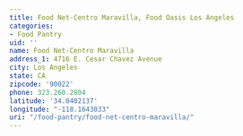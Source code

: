 ```yaml
---
title: Food Net-Centro Maravilla, Food Oasis Los Angeles
categories:
- Food Pantry
uid: ''
name: Food Net-Centro Maravilla
address_1: 4716 E. Cesar Chavez Avenue
city: Los Angeles
state: CA
zipcode: '90022'
phone: 323.260.2804
latitude: '34.0402137'
longitude: "-118.1643033"
uri: "/food-pantry/food-net-centro-maravilla/"
---
```


